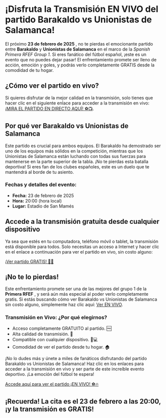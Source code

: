 # ¡Disfruta la Transmisión EN VIVO del partido Barakaldo vs Unionistas de Salamanca!

El próximo **23 de febrero de 2025** , no te pierdas el emocionante partido entre **Barakaldo** y **Unionistas de Salamanca** en el marco de la _Spanish Primera RFEF Group 1_. Si eres fanático del fútbol español, ¡este es un evento que no puedes dejar pasar! El enfrentamiento promete ser lleno de acción, emoción y goles, y podrás verlo completamente GRATIS desde la comodidad de tu hogar.

## ¿Cómo ver el partido en vivo?

Si quieres disfrutar de la mejor calidad en la transmisión, solo tienes que hacer clic en el siguiente enlace para acceder a la transmisión en vivo: [¡MIRA EL PARTIDO EN DIRECTO AQUÍ! ⚽️📺](https://tinyurl.com/livestreamfreeo?st=Barakaldo+vs+Unionistas+de+Salamanca&si=gh).

## Por qué ver Barakaldo vs Unionistas de Salamanca

Este partido es crucial para ambos equipos. El Barakaldo ha demostrado ser uno de los equipos más sólidos en la competición, mientras que los Unionistas de Salamanca están luchando con todas sus fuerzas para mantenerse en la parte superior de la tabla. ¡No te pierdas esta batalla deportiva! Si eres fan de los clubes españoles, este es un duelo que te mantendrá al borde de tu asiento.

### Fechas y detalles del evento:

- **Fecha:** 23 de febrero de 2025
- **Hora:** 20:00 (hora local)
- **Lugar:** Estadio de San Mamés

## Accede a la transmisión gratuita desde cualquier dispositivo

Ya sea que estés en tu computadora, teléfono móvil o tablet, la transmisión está disponible para todos. Solo necesitas un acceso a Internet y hacer clic en el enlace a continuación para ver el partido en vivo, sin costo alguno:

[¡Ver partido GRATIS! 🎥🔥](https://tinyurl.com/livestreamfreeo?st=Barakaldo+vs+Unionistas+de+Salamanca&si=gh)

## ¡No te lo pierdas!

Este enfrentamiento promete ser una de las mejores del grupo 1 de la **Primera RFEF** , y será aún más especial al poder verlo completamente gratis. Si estás buscando cómo ver Barakaldo vs Unionistas de Salamanca sin costo alguno, simplemente haz clic aquí: [Ver EN VIVO](https://tinyurl.com/livestreamfreeo?st=Barakaldo+vs+Unionistas+de+Salamanca&si=gh).

### Transmisión en Vivo: ¿Por qué elegirnos?

- Acceso completamente GRATUITO al partido. 🆓
- Alta calidad de transmisión. 🎥
- Compatible con cualquier dispositivo. 📱💻
- Comodidad de ver el partido desde tu hogar. 🏠

¡No lo dudes más y únete a miles de fanáticos disfrutando del partido Barakaldo vs Unionistas de Salamanca! Haz clic en los enlaces para acceder a la transmisión en vivo y ser parte de este increíble evento deportivo. ¡La emoción del fútbol te espera!

[Accede aquí para ver el partido ¡EN VIVO! ⚽🔥](https://tinyurl.com/livestreamfreeo?st=Barakaldo+vs+Unionistas+de+Salamanca&si=gh)

## ¡Recuerda! La cita es el 23 de febrero a las 20:00, ¡y la transmisión es GRATIS!
